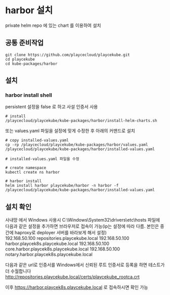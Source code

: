 # harbor 설치

private helm repo 에 있는 chart 를 이용하여 설치

## 공통 준비작업

```ShellSession
git clone https://github.com/playcecloud/playcekube.git
cd playcekube
cd kube-packages/harbor
```

## 설치

### harbor install shell

persistent 설정을 false 로 하고 사설 인증서 사용

```ShellSession
# install
/playcecloud/playcekube/kube-packages/harbor/install-helm-charts.sh
```

또는 values.yaml 파일을 설정에 맞게 수정한 후 아래의 커맨드로 설치

```ShellSession
# copy installed-values.yaml
cp -rp /playcecloud/playcekube/kube-packages/harbor/values.yaml /playcecloud/playcekube/kube-packages/harbor/installed-values.yaml

# installed-values.yaml 파일을 수정

# create namespace
kubectl create ns harbor

# harbor install
helm install harbor playcekube/harbor -n harbor -f /playcecloud/playcekube/kube-packages/harbor/installed-values.yaml
```

## 설치 확인

사내망 에서 Windows 사용시 C:\Windows\System32\drivers\etc\hosts 파일에 다음과 같은 설정을 추가하면 브라우저로 접속이 가능(ip는 설정에 따라 다름. 본인은 중간에 haproxy로 deployer 서버를 바라보게 해서 설정)  
192.168.50.100 repositories.playcekube.local
192.168.50.100 harbor.playcek8s.playcekube.local
192.168.50.100 core.harbor.playcek8s.playcekube.local
192.168.50.100 notary.harbor.playcek8s.playcekube.local

다음과 같은 url로 인증서를 Windows에서 신뢰된 루트 인증서로 등록을 하면 테스트가 더 수월합니다
http://repositories.playcekube.local/certs/playcekube_rootca.crt

이후 https://harbor.playcek8s.playcekube.local 로 접속하시면 확인 가능

